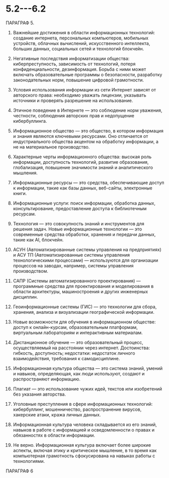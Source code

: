 # 5.2---6.2

ПАРАГРАФ 5.
1. Важнейшие достижения в области информационных технологий: создание интернета, персональных компьютеров, мобильных устройств, облачных вычислений, искусственного интеллекта, больших данных, социальных сетей и технологий блокчейн.

2. Негативные последствия информатизации общества: киберпреступность, зависимость от технологий, потеря конфиденциальности, дезинформация. Борьба с ними может включать образовательные программы о безопасности, разработку законодательных норм, повышение цифровой грамотности.

3. Условия использования информации из сети Интернет зависят от авторского права: необходимо уважать лицензии, указывать источники и проверять разрешение на использование.

4. Этичное поведение в Интернете — это соблюдение норм уважения, честности, соблюдения авторских прав и недопущение кибербуллинга.

5. Информационное общество — это общество, в котором информация и знания являются ключевыми ресурсами. Оно отличается от индустриального общества акцентом на обработку информации, а не на материальное производство.

6. Характерные черты информационного общества: высокая роль информации, доступность технологий, развитие образования, глобализация, повышение значимости знаний и аналитического мышления.

7. Информационные ресурсы — это средства, обеспечивающие доступ к информации, такие как базы данных, веб-сайты, электронные книги.

8. Информационные услуги: поиск информации, обработка данных, консультирование, предоставление доступа к библиотечным ресурсам.

9. Технология — это совокупность знаний и инструментов для решения задач. Новые информационные технологии — это современные средства обработки, хранения и передачи данных, такие как AI, блокчейн.

10. АСУН (Автоматизированные системы управления на предприятиях) и АСУ ТП (Автоматизированные системы управления технологическими процессами) — используются для организации процессов на заводах, например, системы управления производством.

11. САПР (Системы автоматизированного проектирования) — программные средства для проектирования и моделирования в области архитектуры, машиностроения и других инженерных дисциплин.

12. Геоинформационные системы (ГИС) — это технологии для сбора, хранения, анализа и визуализации географической информации.

13. Новые возможности для обучения в информационном обществе: доступ к онлайн-курсам, образовательным платформам, виртуальным лабораториям и интерактивным материалам.

14. Дистанционное обучение — это образовательный процесс, осуществляемый на расстоянии через интернет. Достоинства: гибкость, доступность; недостатки: недостаток личного взаимодействия, требования к самодисциплине.

15. Информационная культура общества — это система знаний, умений и навыков, определяющая, как люди используют, создают и распространяют информацию.

16. Плагиат — это использование чужих идей, текстов или изобретений без указания авторства.

17. Уголовные преступления в сфере информационных технологий: кибербуллинг, мошенничество, распространение вирусов, хакерские атаки, кража личных данных.

18. Информационная культура человека складывается из его знаний, навыков в работе с информацией и осведомленности о правах и обязанностях в области информации.

19. Не верно. Информационная культура включает более широкие аспекты, включая этику и критическое мышление, в то время как компьютерная грамотность сфокусирована на навыках работы с технологиями.



ПАРАГРАФ 6

